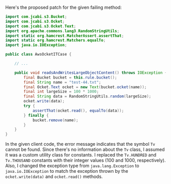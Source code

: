 Here's the proposed patch for the given failing method:

```java
import com.jcabi.s3.Bucket;
import com.jcabi.s3.Ocket;
import com.jcabi.s3.Ocket.Text;
import org.apache.commons.lang3.RandomStringUtils;
import static org.hamcrest.MatcherAssert.assertThat;
import static org.hamcrest.Matchers.equalTo;
import java.io.IOException;

public class AwsOcketITCase {

    // ...

    public void readsAndWritesLargeObjectContent() throws IOException {
        final Bucket bucket = this.rule.bucket();
        final String name = "test-44.txt";
        final Ocket.Text ocket = new Text(bucket.ocket(name));
        final int largeSize = 100 * 1000;
        final String data = RandomStringUtils.random(largeSize);
        ocket.write(data);
        try {
            assertThat(ocket.read(), equalTo(data));
        } finally {
            bucket.remove(name);
        }
    }
}
```

In the given client code, the error message indicates that the symbol `Tv` cannot be found. Since there's no information about the `Tv` class, I assumed it was a custom utility class for constants. I replaced the `Tv.HUNDRED` and `Tv.THOUSAND` constants with their integer values (100 and 1000, respectively). Also, I changed the exception type from `java.lang.Exception` to `java.io.IOException` to match the exception thrown by the `ocket.write(data)` and `ocket.read()` methods.